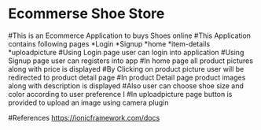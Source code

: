 # Ecommerse Shoe Store
#This is an Ecommerce Application to buys Shoes online
#This Application contains following pages
*Login
*Signup
*home
*item-details
*uploadpicture
#Using Login page user can login into application
#Using Signup page user can registers into app
#In home page all product pictures along with price is displayed
#By Clicking on product picture user will be redirected to product detail page
#In product Detail page product images along with description is displayed
#Also user can choose shoe size and color according to user preference I
#In uploadpicture page button is provided to upload an image using camera plugin

#References 
https://ionicframework.com/docs

